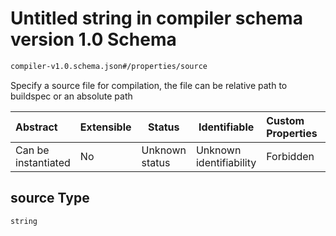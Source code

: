 # Untitled string in compiler schema version 1.0 Schema

```txt
compiler-v1.0.schema.json#/properties/source
```

Specify a source file for compilation, the file can be relative path to buildspec or an absolute path


| Abstract            | Extensible | Status         | Identifiable            | Custom Properties | Additional Properties | Access Restrictions | Defined In                                                                             |
| :------------------ | ---------- | -------------- | ----------------------- | :---------------- | --------------------- | ------------------- | -------------------------------------------------------------------------------------- |
| Can be instantiated | No         | Unknown status | Unknown identifiability | Forbidden         | Allowed               | none                | [compiler-v1.0.schema.json\*](../out/compiler-v1.0.schema.json "open original schema") |

## source Type

`string`
